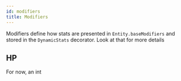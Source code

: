 ```yaml
---
id: modifiers
title: Modifiers
---
```


Modifiers define how stats are presented in `Entity.baseModifiers` and stored in the `DynamicStats` decorator. Look at that for more details


## HP

For now, an int